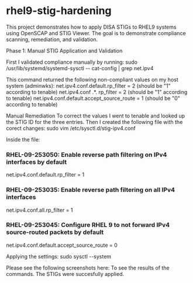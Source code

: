 # rhel9-stig-hardening
This project demonstrates how to apply DISA STIGs to RHEL9 systems using OpenSCAP and STIG Viewer. The goal is to demonstrate compliance scanning, remediation, and validation.


Phase 1: Manual STIG Application and Validation

First I validated compliance manually by running:
sudo /usr/lib/systemd/systemd-sysctl -- cat-config | grep net.ipv4

This command returned the following non-compliant values on my host system (adminwks):
net.ipv4.conf.default.rp_filter = 2 (should be "1" according to tenable)
net.ipv4.conf .*. rp_filter = 2 (should be "1" according to tenable)
net.ipv4.conf.default.accept_source_route = 1 (should be "0" according to tenable)

Manual Remediation
To correct the values I went to tenable and looked up the STIG ID for the three entries. Then I created the following file with the corect changes:
sudo vim /etc/sysctl.d/stig-ipv4.conf

Inside the file:
### RHEL-09-253050: Enable reverse path filtering on IPv4 interfaces by default
net.ipv4.conf.default.rp_filter = 1
### RHEL-09-253035: Enable reverse path filtering on all IPv4 interfaces
net.ipv4.conf.all.rp_filter = 1
### RHEL-09-253045: Configure RHEL 9 to not forward IPv4 source-routed packets by default
net.ipv4.conf.default.accept_source_route = 0

Applying the settings:
sudo sysctl --system

Please see the following screenshots here: To see the results of the commands. The STIGs were succesfully applied.

